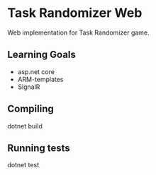 # Task Randomizer Web
Web implementation for Task Randomizer game.

## Learning Goals
 * asp.net core
 * ARM-templates
 * SignalR
 
## Compiling
dotnet build

## Running tests
dotnet test
